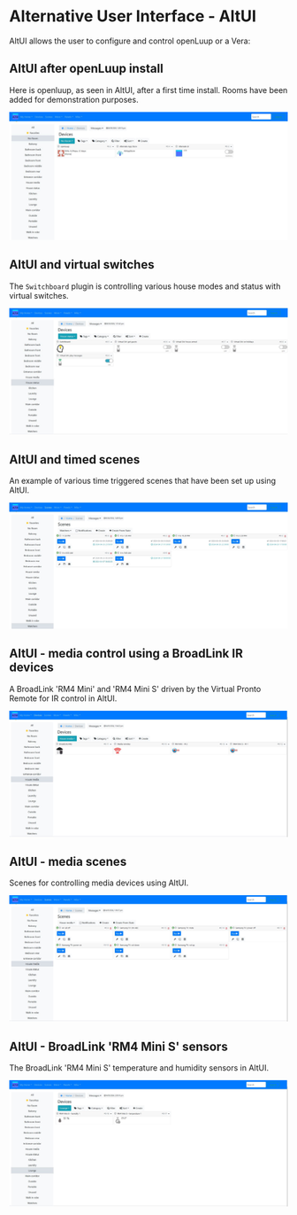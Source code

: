 # Alternative User Interface - AltUI
AltUI allows the user to configure and control openLuup or a Vera:

## AltUI after openLuup install
Here is openluup, as seen in AltUI, after a first time install. Rooms have been added for demonstration purposes.

![AltUI at install time](images/altui-at-install-time.jpg "AltUI at install time")

## AltUI and virtual switches
The `Switchboard` plugin is controlling various house modes and status with virtual switches.

![AltUI house status with virtual switches](images/altui-house-status-with-virtual-switches.jpg "AltUI house status with virtual switches")

## AltUI and timed scenes
An example of various time triggered scenes that have been set up using AltUI.

![AltUI time triggered scenes](images/altui-time-triggered-scenes.jpg "AltUI time triggered scenes")

## AltUI - media control using a BroadLink IR devices
A BroadLink 'RM4 Mini' and 'RM4 Mini S' driven by the Virtual Pronto Remote for IR control in AltUI.

![altui media two by ir controls](images/altui-media-two-by-ir-controls.jpg "AltUI media two by ir controls")

## AltUI - media scenes
Scenes for controlling media devices using AltUI.

![AltUI media scenes](images/altui-media-scenes.jpg "AltUI media scenes")

## AltUI - BroadLink 'RM4 Mini S' sensors
The BroadLink 'RM4 Mini S' temperature and humidity sensors in AltUI.

![AltUI sensors](images/altui-sensors.jpg "AltUI sensors")
